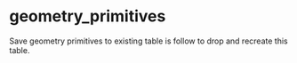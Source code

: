 # geometry_primitives
Save geometry primitives to existing table is follow to drop and recreate this table.
